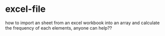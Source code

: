 # excel-file
how to import an sheet from an excel workbook into an array and calculate the frequency of each elements,  anyone can help??
